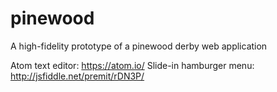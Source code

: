 # pinewood
A high-fidelity prototype of a pinewood derby web application

Atom text editor: https://atom.io/
Slide-in hamburger menu: http://jsfiddle.net/premit/rDN3P/
